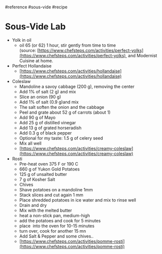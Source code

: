 #reference #sous-vide #recipe

# Sous-Vide Lab

- Yolk in oil
  - oil 65 (or 62) 1 hour, stir gently from time to time (source: [https://www.chefsteps.com/activities/perfect-yolks](https://www.chefsteps.com/activities/perfect-yolks)  and Modernist Cuisine at home.
- Perfect Hollandaise
  - [https://www.chefsteps.com/activities/hollandaise](https://www.chefsteps.com/activities/hollandaise)
- Coleslaw
  - Mandoline a savoy cabbage (200 g), removing the center
  - Add 1% of salt (2 g) and mix
  - Slice an onion (90 g)
  - Add 1% of salt (0.9 g)and mix
  - The salt soften the onion and the cabbage
  - Peel and grate about 52 g of carrots (about 1)
  - Add 90 g of Mayo
  - Add 25 g of distilled vinegar
  - Add 13 g of grated horseradish
  - Add 0.3 g of black pepper
  - Optional for my taste: 1.5 g of celery seed
  - Mix all well
  - [https://www.chefsteps.com/activities/creamy-coleslaw](https://www.chefsteps.com/activities/creamy-coleslaw)
- Rosti
  - Pre-heat oven 375 F or 190 C
  - 660 g of Yukon Gold Potatoes
  - 125 g of unsalted butter
  - 7 g of Kosher Salt
  - Chives
  - Shave potatoes on a mandoline 1mm
  - Stack slices and cut again 1 mm
  - Place shredded potatoes in ice water and mix to rinse well
  - Drain and dry
  - Mix with the melted butter
  - heat a non-stick pan, medium-high
  - add the potatoes and cook for 5 minutes
  - place  into the oven for 10-15 minutes
  - turn over, cook for another 15 mn
  - Add Salt & Pepper and some chives..
  - [https://www.chefsteps.com/activities/pomme-rosti](https://www.chefsteps.com/activities/pomme-rosti)